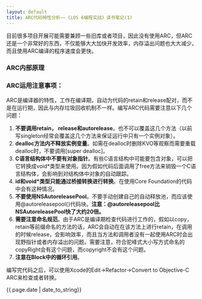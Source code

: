```yaml
---
layout: default
title: ARC代码特性分析——《iOS 6编程实战》读书笔记(1)
---
```



<p>目前很多项目开展可能需要兼顾一些旧库或者项目，因此没有使用ARC，但ARC还是一个非常好的东西，不仅能够大大加快开发效率，内存溢出问题也大大减少，而且使用ARC编译的程序速度会更快。


<h3>ARC内部原理</h3>


<h3>ARC运用注意事项：</h3>


ARC是编译器的特性，工作在编译期，自动为代码的retain和release配对，而不是在运行期，因此与内存垃圾回收机制不一样。编写ARC代码需要注意以下几个问题：
<ol>
	<li><strong>不要调用retain， release和autorelease</strong>。也不可以覆盖这几个方法（以前写singleton经常会覆盖这几个方法来保证运行中只有一个实例对象）。</li>
	<li><strong>dealloc方法内不释放实例变量</strong>。如需在dealloc时删除KVO等观察而需要重载dealloc时，不要调用[super dealloc]。</li>
	<li><strong>C语言结构体中不要有对象指针</strong>。有些C语言结构中可能要包含对象，可以把它转换成void*类型来使用。因为假如代码后面调用了free方法来销毁一个C语言结构体，会影响到对结构体中对象的自动跟踪。</li>
	<li><strong>id和void*类型只能通过桥接转换进行转换</strong>。在使用Core Foundation的代码中会有这种情况。</li>
	<li><strong>不要使用NSAutoreleasePool</strong>。不要手动创建自己的自动释放池，而应该使用@autoreleasepool{}代码块。<strong>注意：@autoreleasepool比NSAutoreleasePool快了大约20倍。</strong></li>
	<li><strong>需要注意命名规范</strong>。由于ARC是编译期检查代码进行工作的，假如以copy，retain等前缀命名的方法的话，ARC会自动在在该方法上进行retain，在调用的时候release，会影响效率，而且当方法和调用者没有一起使用ARC时会出现野指针或者内存溢出的问题。需要注意，符合驼峰式大小写方式命名的copyRight会有这个问题，而copyright不会有这个问题。</li>

<li><strong>注意在Block中的循环引用</strong>。
</ol>
编写完代码之后，可以使用Xcode的Edit-&gt;Refactor-&gt;Convert to Objective-C ARC来检查或者转换。</p>

<p>{{ page.date | date_to_string}}</p>
